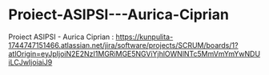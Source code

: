 # Proiect-ASIPSI---Aurica-Ciprian
Proiect ASIPSI - Aurica Ciprian : 
https://kunpulita-1744747151466.atlassian.net/jira/software/projects/SCRUM/boards/1?atlOrigin=eyJpIjoiN2E2NzI1MGRiMGE5NGViYjhlOWNlNTc5MmVmYmYwNDUiLCJwIjoiaiJ9
